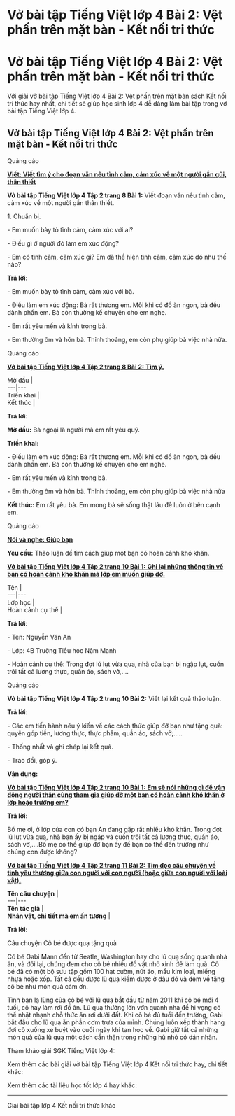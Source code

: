 # Vở bài tập Tiếng Việt lớp 4 Bài 2: Vệt phấn trên mặt bàn - Kết nối tri thức

# Vở bài tập Tiếng Việt lớp 4 Bài 2: Vệt phấn trên mặt bàn - Kết nối tri thức

Với giải vở bài tập Tiếng Việt lớp 4 Bài 2: Vệt phấn trên mặt bàn sách Kết nối tri thức hay nhất, chi tiết sẽ giúp học sinh lớp 4 dễ dàng làm bài tập trong vở bài tập Tiếng Việt lớp 4.

## Vở bài tập Tiếng Việt lớp 4 Bài 2: Vệt phấn trên mặt bàn - Kết nối tri thức

Quảng cáo

[**Viết: Viết tìm ý cho đoạn văn nêu tình cảm, cảm xúc về một người gần gũi, thân thiết**](https://vietjack.com/vbt-tieng-viet-4-kn/viet-viet-tim-y-cho-doan-van-neu-tinh-cam-cam-xuc.jsp)

**Vở bài tập Tiếng Việt lớp 4 Tập 2 trang 8 Bài 1:** Viết đoạn văn nêu tình cảm, cảm xúc về một người gần thân thiết. 

1\. Chuẩn bị. 

\- Em muốn bày tỏ tình cảm, cảm xúc với ai? 

\- Điều gì ở người đó làm em xúc động? 

\- Em có tình cảm, cảm xúc gì? Em đã thể hiện tình cảm, cảm xúc đó như thế nào? 

**Trả lời:**

\- Em muốn bày tỏ tình cảm, cảm xúc với bà.

\- Điều làm em xúc động: Bà rất thương em. Mỗi khi có đồ ăn ngon, bà đều dành phần em. Bà còn thường kể chuyện cho em nghe.

\- Em rất yêu mến và kính trọng bà.

\- Em thường ôm và hôn bà. Thỉnh thoảng, em còn phụ giúp bà việc nhà nữa.

Quảng cáo

[**Vở bài tập Tiếng Việt lớp 4 Tập 2 trang 8 Bài 2:** **Tìm ý.**](https://vietjack.com/vbt-tieng-viet-4-kn/tim-y-viet-doan-van-neu-tinh-cam-cam-xuc-vm.jsp)

Mở đầu |   
---|---  
Triển khai |   
Kết thúc |   
  
**Trả lời:**

**Mở đầu:** Bà ngoại là người mà em rất yêu quý.

**Triển khai:**

\- Điều làm em xúc động: Bà rất thương em. Mỗi khi có đồ ăn ngon, bà đều dành phần em. Bà còn thường kể chuyện cho em nghe.

\- Em rất yêu mến và kính trọng bà.

\- Em thường ôm và hôn bà. Thỉnh thoảng, em còn phụ giúp bà việc nhà nữa

**Kết thúc:** Em rất yêu bà. Em mong bà sẽ sống thật lâu để luôn ở bên cạnh em. 

Quảng cáo

[**Nói và nghe: Giúp bạn**](https://vietjack.com/vbt-tieng-viet-4-kn/noi-va-nghe-giup-ban.jsp)

**Yêu cầu:** Thảo luận để tìm cách giúp một bạn có hoàn cảnh khó khăn. 

[**Vở bài tập Tiếng Việt lớp 4 Tập 2 trang 10 Bài 1:** **Ghi lại những thông tin về bạn có hoàn cảnh khó khăn mà lớp em muốn giúp đỡ.**](https://vietjack.com/vbt-tieng-viet-4-kn/ghi-lai-nhung-thong-tin-ve-ban-co-hoan-canh-kho-khan-vm.jsp)

Tên |   
---|---  
Lớp học |   
Hoàn cảnh cụ thể |   
  
**Trả lời:**

\- Tên: Nguyễn Văn An

\- Lớp: 4B Trường Tiểu học Nậm Manh

\- Hoàn cảnh cụ thể: Trong đợt lũ lụt vừa qua, nhà của bạn bị ngập lụt, cuốn trôi tất cả lương thực, quần áo, sách vở,....

Quảng cáo

**Vở bài tập Tiếng Việt lớp 4 Tập 2 trang 10 Bài 2:** Viết lại kết quả thảo luận. 

**Trả lời:**

\- Các em tiến hành nêu ý kiến về các cách thức giúp đỡ bạn như tặng quà: quyên góp tiền, lương thực, thực phẩm, quần áo, sách vở;.....

\- Thống nhất và ghi chép lại kết quả.

\- Trao đổi, góp ý.

**Vận dụng:**

[**Vở bài tập Tiếng Việt lớp 4 Tập 2 trang 10 Bài 1:** **Em sẽ nói những gì để vận động người thân cùng tham gia giúp đỡ một bạn có hoàn cảnh khó khăn ở lớp hoặc trường em?**](https://vietjack.com/vbt-tieng-viet-4-kn/em-se-noi-nhung-gi-de-van-dong-nguoi-than-vm.jsp)

**Trả lời:**

Bố mẹ ơi, ở lớp của con có bạn An đang gặp rất nhiều khó khăn. Trong đợt lũ lụt vừa qua, nhà bạn ấy bị ngập và cuốn trôi tất cả lương thực, quần áo, sách vở,….Bố mẹ có thể giúp đỡ bạn ấy để bạn có thể đến trường như chúng con được không? 

[**Vở bài tập Tiếng Việt lớp 4 Tập 2 trang 11 Bài 2:** **Tìm đọc câu chuyện về tình yêu thương giữa con người với con người (hoặc giữa con người với loài vật).**](https://vietjack.com/vbt-tieng-viet-4-kn/tim-doc-cau-chuyen-ve-tinh-yeu-thuong-giua-con-nguoi-vm.jsp)

**Tên câu chuyện** |   
---|---  
**Tên tác giả** |   
**Nhân vật, chi tiết mà em ấn tượng** |   
  
**Trả lời:**

Câu chuyện Cô bé được quạ tặng quà

Cô bé Gabi Mann đến từ Seatle, Washington hay cho lũ quạ sống quanh nhà ăn, và đổi lại, chúng đem cho cô bé nhiều đồ vật nhỏ xinh để làm quà. Cô bé đã có một bộ sưu tập gồm 100 hạt cườm, nút áo, mẩu kim loại, miếng nhựa hoặc xốp. Tất cả đều được lũ quạ kiếm được ở đâu đó và đem về tặng cô bé như món quà cảm ơn.

Tình bạn lạ lùng của cô bé với lũ quạ bắt đầu từ năm 2011 khi cô bé mới 4 tuổi, cô hay làm rơi đồ ăn. Lũ quạ thường lởn vởn quanh nhà để hi vọng có thể nhặt nhạnh chỗ thức ăn rơi dưới đất. Khi cô bé đủ tuổi đến trường, Gabi bắt đầu cho lũ quạ ăn phần cơm trưa của mình. Chúng luôn xếp thành hàng đợi cô xuống xe buýt vào cuối ngày khi tan học về. Gabi giữ tất cả những món quà của lũ quạ một cách cẩn thận trong những hũ nhỏ có dán nhãn. 

Tham khảo giải SGK Tiếng Việt lớp 4:

Xem thêm các bài giải vở bài tập Tiếng Việt lớp 4 Kết nối tri thức hay, chi tiết khác:

Xem thêm các tài liệu học tốt lớp 4 hay khác:

* * *

Giải bài tập lớp 4 Kết nối tri thức khác

